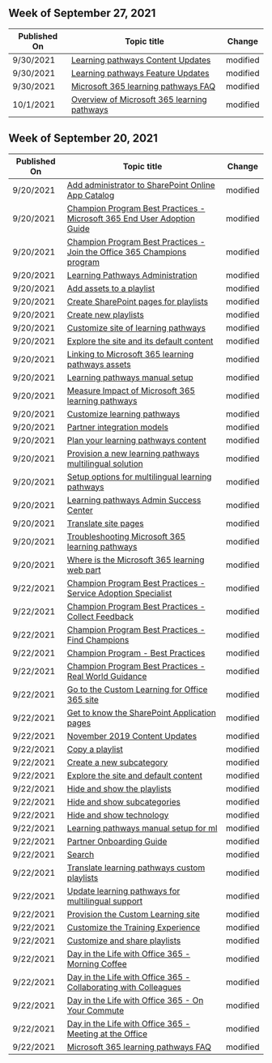<!-- This file is generated automatically each week. Changes made to this file will be overwritten.-->



## Week of September 27, 2021


| Published On |Topic title | Change |
|------|------------|--------|
| 9/30/2021 | [Learning pathways Content Updates](/Office365/CustomLearning/custom_contentupdates) | modified |
| 9/30/2021 | [Learning pathways Feature Updates](/Office365/CustomLearning/custom_featureupdates) | modified |
| 9/30/2021 | [Microsoft 365 learning pathways FAQ](/Office365/CustomLearning/faq) | modified |
| 10/1/2021 | [Overview of Microsoft 365 learning pathways](/Office365/CustomLearning/index) | modified |


## Week of September 20, 2021


| Published On |Topic title | Change |
|------|------------|--------|
| 9/20/2021 | [Add administrator to SharePoint Online App Catalog](/Office365/CustomLearning/addappadmin) | modified |
| 9/20/2021 | [Champion Program Best Practices - Microsoft 365 End User Adoption Guide](/Office365/CustomLearning/champ_o365guide) | modified |
| 9/20/2021 | [Champion Program Best Practices - Join the Office 365 Champions program](/Office365/CustomLearning/champ_o365program) | modified |
| 9/20/2021 | [Learning Pathways Administration](/Office365/CustomLearning/custom_accessadmin) | modified |
| 9/20/2021 | [Add assets to a playlist](/Office365/CustomLearning/custom_addassets) | modified |
| 9/20/2021 | [Create SharePoint pages for playlists](/Office365/CustomLearning/custom_createnewpage) | modified |
| 9/20/2021 | [Create new playlists](/Office365/CustomLearning/custom_createnewplaylist) | modified |
| 9/20/2021 | [Customize site of learning pathways](/Office365/CustomLearning/custom_edithelp) | modified |
| 9/20/2021 | [Explore the site and its default content](/Office365/CustomLearning/custom_exploresite) | modified |
| 9/20/2021 | [Linking to Microsoft 365 learning pathways assets](/Office365/CustomLearning/custom_linking) | modified |
| 9/20/2021 | [Learning pathways manual setup](/Office365/CustomLearning/custom_manualsetup) | modified |
| 9/20/2021 | [Measure Impact of Microsoft 365 learning pathways](/Office365/CustomLearning/custom_measureimpact) | modified |
| 9/20/2021 | [Customize learning pathways](/Office365/CustomLearning/custom_overview) | modified |
| 9/20/2021 | [Partner integration models](/Office365/CustomLearning/custom_partnerguide_contint) | modified |
| 9/20/2021 | [Plan your learning pathways content](/Office365/CustomLearning/custom_plancontent) | modified |
| 9/20/2021 | [Provision a new learning pathways multilingual solution](/Office365/CustomLearning/custom_provision_ml) | modified |
| 9/20/2021 | [Setup options for multilingual learning pathways](/Office365/CustomLearning/custom_setupoptions_ml) | modified |
| 9/20/2021 | [Learning pathways Admin Success Center](/Office365/CustomLearning/custom_successcenter) | modified |
| 9/20/2021 | [Translate site pages](/Office365/CustomLearning/custom_translate_page_ml) | modified |
| 9/20/2021 | [Troubleshooting Microsoft 365 learning pathways](/Office365/CustomLearning/custom_troubleshooting) | modified |
| 9/20/2021 | [Where is the Microsoft 365 learning web part](/Office365/CustomLearning/custom_whereiswebpart) | modified |
| 9/22/2021 | [Champion Program Best Practices - Service Adoption Specialist](/Office365/CustomLearning/champ_education) | modified |
| 9/22/2021 | [Champion Program Best Practices - Collect Feedback](/Office365/CustomLearning/champ_feedback) | modified |
| 9/22/2021 | [Champion Program Best Practices - Find Champions](/Office365/CustomLearning/champ_findthem) | modified |
| 9/22/2021 | [Champion Program - Best Practices](/Office365/CustomLearning/champ_getstarted) | modified |
| 9/22/2021 | [Champion Program Best Practices - Real World Guidance](/Office365/CustomLearning/champ_realworldguides) | modified |
| 9/22/2021 | [Go to the Custom Learning for Office 365 site](/Office365/CustomLearning/custom_addowners) | modified |
| 9/22/2021 | [Get to know the SharePoint Application pages](/Office365/CustomLearning/custom_apppages) | modified |
| 9/22/2021 | [November 2019 Content Updates](/Office365/CustomLearning/custom_contentupdates_retire) | modified |
| 9/22/2021 | [Copy a playlist](/Office365/CustomLearning/custom_copyplaylist) | modified |
| 9/22/2021 | [Create a new subcategory](/Office365/CustomLearning/custom_createnewcat) | modified |
| 9/22/2021 | [Explore the site and default content](/Office365/CustomLearning/custom_explorecontent) | modified |
| 9/22/2021 | [Hide and show the playlists](/Office365/CustomLearning/custom_hideshowplaylists) | modified |
| 9/22/2021 | [Hide and show subcategories](/Office365/CustomLearning/custom_hideshowsub) | modified |
| 9/22/2021 | [Hide and show technology](/Office365/CustomLearning/custom_hideshowtech) | modified |
| 9/22/2021 | [Learning pathways manual setup for ml](/Office365/CustomLearning/custom_manualsetup_ml) | modified |
| 9/22/2021 | [Partner Onboarding Guide](/Office365/CustomLearning/custom_partnerguide_getfam) | modified |
| 9/22/2021 | [Search](/Office365/CustomLearning/custom_search) | modified |
| 9/22/2021 | [Translate learning pathways custom playlists](/Office365/CustomLearning/custom_translate_pl_ml) | modified |
| 9/22/2021 | [Update learning pathways for multilingual support](/Office365/CustomLearning/custom_update_ml) | modified |
| 9/22/2021 | [Provision the Custom Learning site](/Office365/CustomLearning/custom_webpartsetup) | modified |
| 9/22/2021 | [Customize the Training Experience](/Office365/CustomLearning/customization) | modified |
| 9/22/2021 | [Customize and share playlists](/Office365/CustomLearning/customplaylist) | modified |
| 9/22/2021 | [Day in the Life with Office 365 - Morning Coffee](/Office365/CustomLearning/ditl_coffee) | modified |
| 9/22/2021 | [Day in the Life with Office 365 - Collaborating with Colleagues](/Office365/CustomLearning/ditl_collab) | modified |
| 9/22/2021 | [Day in the Life with Office 365 - On Your Commute](/Office365/CustomLearning/ditl_commute) | modified |
| 9/22/2021 | [Day in the Life with Office 365 - Meeting at the Office](/Office365/CustomLearning/ditl_meeting) | modified |
| 9/22/2021 | [Microsoft 365 learning pathways FAQ](/Office365/CustomLearning/faq) | modified |

